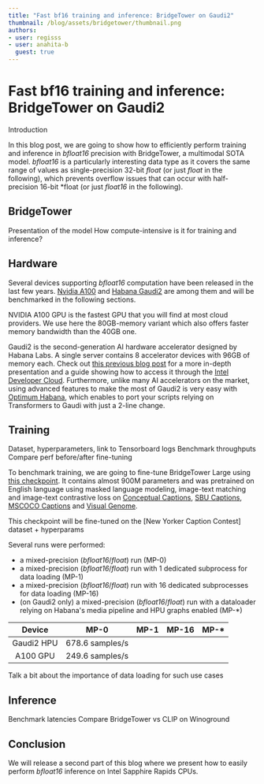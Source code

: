 ```yaml
---
title: "Fast bf16 training and inference: BridgeTower on Gaudi2"
thumbnail: /blog/assets/bridgetower/thumbnail.png
authors:
- user: regisss
- user: anahita-b
  guest: true
---
```


# Fast bf16 training and inference: BridgeTower on Gaudi2

<!-- {blog_metadata} -->
<!-- {authors} -->

Introduction

In this blog post, we are going to show how to efficiently perform training and inference in *bfloat16* precision with BridgeTower, a multimodal SOTA model. *bfloat16* is a particularly interesting data type as it covers the same range of values as single-precision 32-bit *float* (or just *float* in the following), which prevents overflow issues that can occur with half-precision 16-bit *float (or just *float16* in the following).


## BridgeTower

Presentation of the model
How compute-intensive is it for training and inference?


## Hardware

Several devices supporting *bfloat16* computation have been released in the last few years.
[Nvidia A100](https://www.nvidia.com/en-us/data-center/a100/) and [Habana Gaudi2](https://habana.ai/products/gaudi2/) are among them and will be benchmarked in the following sections.

NVIDIA A100 GPU is the fastest GPU that you will find at most cloud providers. We use here the 80GB-memory variant which also offers faster memory bandwidth than the 40GB one.

Gaudi2 is the second-generation AI hardware accelerator designed by Habana Labs. A single server contains 8 accelerator devices with 96GB of memory each. Check out [this previous blog post](https://huggingface.co/blog/habana-gaudi-2-bloom#habana-gaudi2) for a more in-depth presentation and a guide showing how to access it through the [Intel Developer Cloud](https://www.intel.com/content/www/us/en/secure/developer/devcloud/cloud-launchpad.html). Furthermore, unlike many AI accelerators on the market, using advanced features to make the most of Gaudi2 is very easy with [Optimum Habana](https://github.com/huggingface/optimum-habana), which enables to port your scripts relying on Transformers to Gaudi with just a 2-line change.


## Training

Dataset, hyperparameters, link to Tensorboard logs
Benchmark throughputs
Compare perf before/after fine-tuning

To benchmark training, we are going to fine-tune BridgeTower Large using [this checkpoint](https://huggingface.co/BridgeTower/bridgetower-large-itm-mlm-itc). It contains almost 900M parameters and was pretrained on English language using masked language modeling, image-text matching and image-text contrastive loss on [Conceptual Captions](https://huggingface.co/datasets/conceptual_captions), [SBU Captions](https://huggingface.co/datasets/sbu_captions), [MSCOCO Captions](https://huggingface.co/datasets/HuggingFaceM4/COCO) and [Visual Genome](https://huggingface.co/datasets/visual_genome).

This checkpoint will be fine-tuned on the [New Yorker Caption Contest] dataset + hyperparams

Several runs were performed:
- a mixed-precision (*bfloat16*/*float*) run (MP-0)
- a mixed-precision (*bfloat16*/*float*) run with 1 dedicated subprocess for data loading (MP-1)
- a mixed-precision (*bfloat16*/*float*) run with 16 dedicated subprocesses for data loading (MP-16)
- (on Gaudi2 only) a mixed-precision (*bfloat16*/*float*) run with a dataloader relying on Habana's media pipeline and HPU graphs enabled (MP-*)


| Device     | MP-0            | MP-1 | MP-16 | MP-* |
|:----------:|:---------------:|:----:|:-----:|:----:|
| Gaudi2 HPU | 678.6 samples/s |      |       |      |
| A100 GPU   | 249.6 samples/s |      |       |      |

Talk a bit about the importance of data loading for such use cases


## Inference

Benchmark latencies
Compare BridgeTower vs CLIP on Winoground


## Conclusion

We will release a second part of this blog where we present how to easily perform *bfloat16* inference on Intel Sapphire Rapids CPUs.
